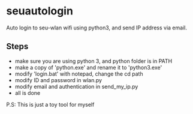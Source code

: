# seuautologin
Auto login to seu-wlan wifi using python3, and send IP address via email.

## Steps ##
- make sure you are using python 3, and python folder is in PATH
- make a copy of 'python.exe' and rename it to 'python3.exe'
- modify 'login.bat' with notepad, change the cd path
- modify ID and password in wlan.py
- modify email and authentication in send_my_ip.py
- all is done

P.S: This is just a toy tool for myself